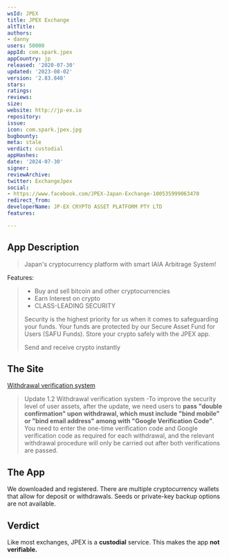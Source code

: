 ```yaml
---
wsId: JPEX
title: JPEX Exchange
altTitle: 
authors:
- danny
users: 50000
appId: com.spark.jpex
appCountry: jp
released: '2020-07-30'
updated: '2023-08-02'
version: '2.83.848'
stars: 
ratings: 
reviews: 
size: 
website: http://jp-ex.io
repository: 
issue: 
icon: com.spark.jpex.jpg
bugbounty: 
meta: stale
verdict: custodial
appHashes: 
date: '2024-07-30'
signer: 
reviewArchive: 
twitter: ExchangeJpex
social:
- https://www.facebook.com/JPEX-Japan-Exchange-100535999063470
redirect_from: 
developerName: JP-EX CRYPTO ASSET PLATFORM PTY LTD
features: 

---
```


## App Description

> Japan's cryptocurrency platform with smart IAIA Arbitrage System!

Features:

> - Buy and sell bitcoin and other cryptocurrencies
> - Earn Interest on crypto
> - CLASS-LEADING SECURITY
>
> Security is the highest priority for us when it comes to safeguarding your funds. Your funds are protected by our Secure Asset Fund for Users (SAFU Funds). Store your crypto safely with the JPEX app.
>
> Send and receive crypto instantly

## The Site

[Withdrawal verification system](https://jp-ex.io/en/bulletin/116?)

> Update 1.2 Withdrawal verification system -To improve the security level of user assets, after the update, we need users to **pass "double confirmation" upon withdrawal, which must include "bind mobile" or "bind email address" among with "Google Verification Code"**. You need to enter the one-time verification code and Google verification code as required for each withdrawal, and the relevant withdrawal procedure will only be carried out after both verifications are passed.

## The App

We downloaded and registered. There are multiple cryptocurrency wallets that allow for deposit or withdrawals. Seeds or private-key backup options are not available. 

## Verdict

Like most exchanges, JPEX is a **custodial** service. This makes the app **not verifiable.**


